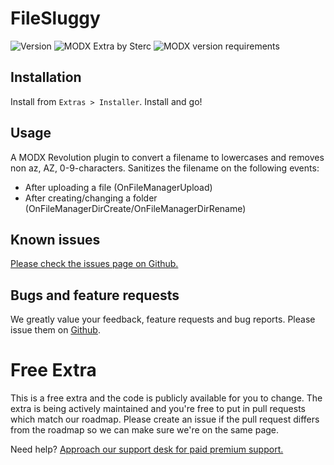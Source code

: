 # FileSluggy
![Version](https://img.shields.io/badge/version-1.3.5-blue.svg) ![MODX Extra by Sterc](https://img.shields.io/badge/checked%20by-sterc-ff69b4.svg) ![MODX version requirements](https://img.shields.io/badge/modx%20version%20requirement-2.3%2B-brightgreen.svg)

## Installation
Install from ```Extras > Installer```. Install and go!

## Usage
A MODX Revolution plugin to convert a filename to lowercases and removes non az, AZ, 0-9-characters. Sanitizes the filename on the following events:
- After uploading a file (OnFileManagerUpload)
- After creating/changing a folder (OnFileManagerDirCreate/OnFileManagerDirRename)

## Known issues
[Please check the issues page on Github.](https://github.com/sterc/filesluggy/issues)

## Bugs and feature requests
We greatly value your feedback, feature requests and bug reports. Please issue them on [Github](https://github.com/Sterc/FileSluggy).

# Free Extra
This is a free extra and the code is publicly available for you to change. The extra is being actively maintained and you're free to put in pull requests which match our roadmap. Please create an issue if the pull request differs from the roadmap so we can make sure we're on the same page.

Need help? [Approach our support desk for paid premium support.](mailto:service@sterc.com)
